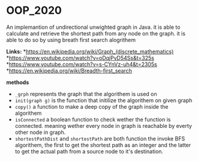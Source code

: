 # OOP_2020
An implemantion of undirectional unwighted graph in Java. it is able to calculate and retrieve the shortest path from any node on the graph.
it is able to do so by using breath first search alogrithem

**Links:**
*https://en.wikipedia.org/wiki/Graph_(discrete_mathematics)
*https://www.youtube.com/watch?v=oDqjPvD54Ss&t=325s
*https://www.youtube.com/watch?v=s-CYnVz-uh4&t=2305s
*https://en.wikipedia.org/wiki/Breadth-first_search

**methods**

* `_grph` represents the graph that the algorithem is used on
* `init(graph g)` is the function that initilize the algorithem on given graph
* `copy()` a function to make a deep copy of the graph inside the algorithem
* `isConnected` a boolean function to check wether the function is connected. meaning wether every node in graph is reachable by everty other node in graph.
* `shortestPathDist` and `shortestPath` are both function the invoke BFS algorithem, the first to get the shortest path as an integer and the latter to get the actual path from a source node to it's destination.
